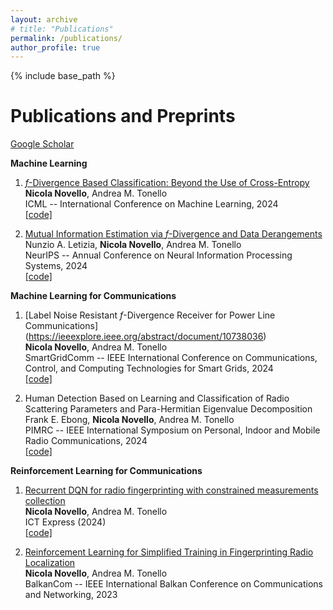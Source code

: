 ```yaml
---
layout: archive
# title: "Publications"
permalink: /publications/
author_profile: true
---
```



{% include base_path %}

Publications and Preprints 
======
[Google Scholar](https://scholar.google.com/citations?user=4PPM0GkAAAAJ&hl=en)

**Machine Learning**
1. [$f$-Divergence Based Classification: Beyond the Use of Cross-Entropy](https://proceedings.mlr.press/v235/novello24a.html)             
**Nicola Novello**, Andrea M. Tonello                                      
ICML -- International Conference on Machine Learning, 2024                     
[[code]](https://github.com/nicolaNovello/discriminative-classification-fDiv)

2. [Mutual Information Estimation via $f$-Divergence and Data Derangements](https://arxiv.org/abs/2305.20025)                      
Nunzio A. Letizia, **Nicola Novello**, Andrea M. Tonello       
NeurIPS -- Annual Conference on Neural Information Processing Systems, 2024                                                             
[[code]](https://github.com/nicolaNovello/fDIME)


**Machine Learning for Communications**

1. [Label Noise Resistant $f$-Divergence Receiver for Power Line Communications] (https://ieeexplore.ieee.org/abstract/document/10738036)                      
**Nicola Novello**, Andrea M. Tonello                                      
SmartGridComm -- IEEE International Conference on Communications, Control, and Computing Technologies for Smart Grids, 2024                     
[[code]](https://github.com/nicolaNovello/label-noise-PLC)

2. Human Detection Based on Learning and Classification of Radio Scattering Parameters and Para-Hermitian Eigenvalue Decomposition                       
Frank E. Ebong, **Nicola Novello**, Andrea M. Tonello                                      
PIMRC -- IEEE International Symposium on Personal, Indoor and Mobile Radio Communications, 2024                     
[[code]](https://github.com/nicolaNovello/S-PBHD)




**Reinforcement Learning for Communications**

1. [Recurrent DQN for radio fingerprinting with constrained measurements collection](https://www.sciencedirect.com/science/article/pii/S2405959524000882)                      
**Nicola Novello**, Andrea M. Tonello                                      
ICT Express (2024)                    
[[code]](https://github.com/nicolaNovello/Iterative-Intelligent-Sampling)

2. [Reinforcement Learning for Simplified Training in Fingerprinting Radio Localization](https://ieeexplore.ieee.org/abstract/document/10167948)                          
**Nicola Novello**, Andrea M. Tonello                                      
BalkanCom -- IEEE International Balkan Conference on Communications and Networking, 2023                     


